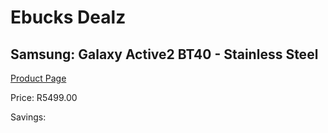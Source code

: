 
# Ebucks Dealz
## Samsung: Galaxy Active2 BT40 - Stainless Steel
[Product Page](https://www.ebucks.com/web/shop/productSelected.do?prodId=1066539009&catId=842825135)

Price: R5499.00

Savings: 


	